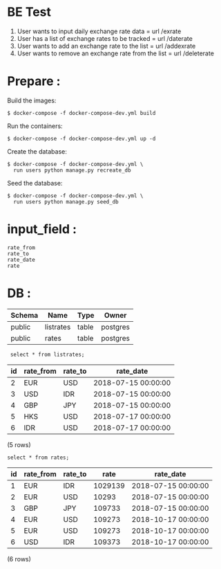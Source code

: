 # BE Test

1. User wants to input daily exchange rate data = url /exrate
2. User has a list of exchange rates to be tracked = url /daterate
3. User wants to add an exchange rate to the list = url /addexrate
4. User wants to remove an exchange rate from the list = url /deleterate


# Prepare  :

Build the images:
```
$ docker-compose -f docker-compose-dev.yml build
```
Run the containers:
```
$ docker-compose -f docker-compose-dev.yml up -d
```

Create the database:
```
$ docker-compose -f docker-compose-dev.yml \
  run users python manage.py recreate_db
```
Seed the database:
```
$ docker-compose -f docker-compose-dev.yml \
  run users python manage.py seed_db
```
# input_field :
```
rate_from
rate_to
rate_date
rate
```

# DB : 

| Schema |   Name    | Type  |  Owner       |
|--------|-----------|-------|----------    |
| public | listrates | table | postgres     |
| public | rates     | table | postgres     |

```
 select * from listrates;
```

  | id | rate_from | rate_to |      rate_date          |
  | ---|-----------|---------|---------------------    |
  |  2 | EUR       | USD     | 2018-07-15 00:00:00     |
  |  3 | USD       | IDR     | 2018-07-15 00:00:00     |
  |  4 | GBP       | JPY     | 2018-07-15 00:00:00     |
  |  5 | HKS       | USD     | 2018-07-17 00:00:00     |
  |  6 | IDR       | USD     | 2018-07-17 00:00:00     |
(5 rows)

```
select * from rates;
```

| id | rate_from | rate_to |  rate   |      rate_date         |
|----|-----------|---------|---------|---------------------   |
|  1 | EUR       | IDR     | 1029139 | 2018-07-15 00:00:00    |
|  2 | EUR       | USD     | 10293   | 2018-07-15 00:00:00    |
|  3 | GBP       | JPY     | 109733  | 2018-07-15 00:00:00    |
|  4 | EUR       | USD     | 109273  | 2018-10-17 00:00:00    |
|  5 | EUR       | USD     | 109273  | 2018-10-17 00:00:00    |
|  6 | USD       | IDR     | 109373  | 2018-10-17 00:00:00    |

(6 rows)